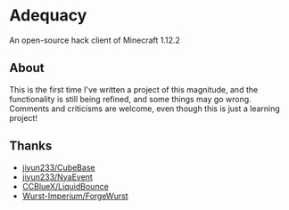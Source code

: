 # Adequacy

An open-source hack client of Minecraft 1.12.2

## About

This is the first time I've written a project of this magnitude, and the functionality is still being refined, and some things may go wrong.
Comments and criticisms are welcome, even though this is just a learning project!

## Thanks

- [jiyun233/CubeBase](https://github.com/jiyun233/CubeBase)
- [jiyun233/NyaEvent](https://github.com/jiyun233/NyaEvent)
- [CCBlueX/LiquidBounce](https://github.com/CCBlueX/LiquidBounce)
- [Wurst-Imperium/ForgeWurst](https://github.com/Wurst-Imperium/ForgeWurst)